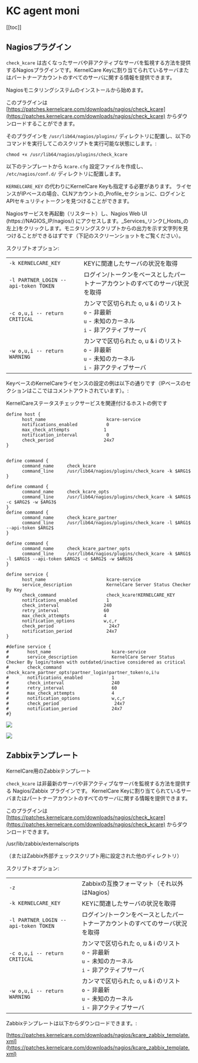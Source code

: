 # KC agent moni

[[toc]]

## Nagiosプラグイン


`check_kcare` は古くなったサーバや非アクティブなサーバを監視する方法を提供するNagiosプラグインです。KernelCare Keyに割り当てられているサーバまたはパートナーアカウントのすべてのサーバに関する情報を提供できます。

Nagiosモニタリングシステムのインストールから始めます。

このプラグインは [https://patches.kernelcare.com/downloads/nagios/check_kcare](https://patches.kernelcare.com/downloads/nagios/check_kcare) からダウンロードすることができます。

そのプラグインを ` /usr/lib64/nagios/plugins/ ` ディレクトリに配置し、以下のコマンドを実行してこのスクリプトを実行可能な状態にします。:

```
chmod +x /usr/lib64/nagios/plugins/check_kcare
```

以下のテンプレートから `kcare.cfg` 設定ファイルを作成し、 `/etc/nagios/conf.d/` ディレクトリに配置します。

 `KERNELCARE_KEY` の代わりにKernelCare Keyも指定する必要があります。 ライセンスがIPベースの場合、CLNアカウントの_Profile_セクションに、ログインとAPIセキュリティトークンを見つけることができます。

Nagiosサービスを再起動（リスタート）し、Nagios Web UI (https://NAGIOS_IP/nagios/) にアクセスします。_Services_リンク(_Hosts_の左上)をクリックします。モニタリングスクリプトからの出力を示す文字列を見つけることができるはずです（下記のスクリーンショットをご覧ください）。

スクリプトオプション:

| | |
|-|-|
|`-k KERNELCARE_KEY` | KEYに関連したサーバの状況を取得|
|`-l PARTNER_LOGIN --api-token TOKEN` | ログイン/トークンをベースとしたパートナーアカウントのすべてのサーバ状況を取得|
|`-c o,u,i -- return CRITICAL` | カンマで区切られた o, u & i のリスト<br>`o` - 非最新<br>`u` - 未知のカーネル<br>`i` - 非アクティブサーバ|
|`-w o,u,i -- return WARNING` | カンマで区切られた o, u & i のリスト<br>`o` - 非最新<br>`u` - 未知のカーネル<br>`i` - 非アクティブサーバ|

KeyベースのKernelCareライセンスの設定の例は以下の通りです（IPベースのセクションはここではコメントアウトされています）。:

KernelCareステータスチェックサービスを関連付けるホストの例です

```
define host {
      host_name                       kcare-service
      notifications_enabled           0
      max_check_attempts             1
      notification_interval           0
      check_period                   24x7
}
 
 
define command {
      command_name     check_kcare
      command_line     /usr/lib64/nagios/plugins/check_kcare -k $ARG1$
}
 
define command {
      command_name     check_kcare_opts
      command_line     /usr/lib64/nagios/plugins/check_kcare -k $ARG1$ -c $ARG2$ -w $ARG3$
}
define command {
      command_name     check_kcare_partner
      command_line     /usr/lib64/nagios/plugins/check_kcare -l $ARG1$ --api-token $ARG2$
}
 
define command {
      command_name     check_kcare_partner_opts
      command_line     /usr/lib64/nagios/plugins/check_kcare -k $ARG1$ -l $ARG1$ --api-token $ARG2$ -c $ARG2$ -w $ARG3$
}
 
define service {
      host_name                       kcare-service
      service_description             KernelCare Server Status Checker By Key
      check_command                   check_kcare!KERNELCARE_KEY
      notifications_enabled           1
      check_interval                 240
      retry_interval                 60
      max_check_attempts             4
      notification_options           w,c,r
      check_period                     24x7
      notification_period             24x7
}
 
#define service {
#       host_name                       kcare-service
#       service_description             KernelCare Server Status Checker By login/token with outdated/inactive considered as critical
#       check_command                   check_kcare_partner_opts!partner_login!partner_token!o,i!u
#       notifications_enabled           1
#       check_interval                  240
#       retry_interval                  60
#       max_check_attempts              4
#       notification_options            w,c,r
#       check_period                     24x7
#       notification_period             24x7
#}
```


![](/images/nagiosservices_zoom70.png)



![](/images/hmfile_hash_6837b862.png)

## Zabbixテンプレート


KernelCare用のZabbixテンプレート

`check_kcare` は非最新のサーバや非アクティブなサーバを監視する方法を提供する Nagios/Zabbix プラグインです。 KernelCare Keyに割り当てられているサーバまたはパートナーアカウントのすべてのサーバに関する情報を提供できます。

このプラグインは [https://patches.kernelcare.com/downloads/nagios/check_kcare](https://patches.kernelcare.com/downloads/nagios/check_kcare) からダウンロードできます。

/usr/lib/zabbix/externalscripts

（またはZabbix外部チェックスクリプト用に設定された他のディレクトリ）

スクリプトオプション:

| | |
|-|-|
|`-z` | Zabbixの互換フォーマット（それ以外はNagios）|
|`-k KERNELCARE_KEY` | KEYに関連したサーバの状況を取得|
|`-l PARTNER_LOGIN --api-token TOKEN` | ログイン/トークンをベースとしたパートナーアカウントのすべてのサーバ状況を取得|
|`-c o,u,i -- return CRITICAL` | カンマで区切られた o, u & i のリスト<br>`o` - 非最新<br>`u` - 未知のカーネル<br>`i` - 非アクティブサーバ|
|`-w o,u,i -- return WARNING` | カンマで区切られた o, u & i のリスト<br>`o` - 非最新<br>`u` - 未知のカーネル<br>`i` - 非アクティブサーバ|

Zabbixテンプレートは以下からダウンロードできます。:

[https://patches.kernelcare.com/downloads/nagios/kcare_zabbix_template.xml](https://patches.kernelcare.com/downloads/nagios/kcare_zabbix_template.xml)






